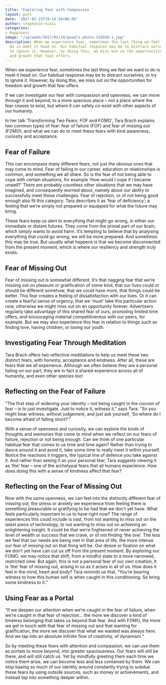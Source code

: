 ```yaml
---
title: 'Exploring Fear with Compassion '
layout: post
date: '2017-02-23T19:14:26+00:00'
author: stephanie-niazi
categories:
- Happiness
image: "/uploads/2017/02/24/pexels-photo-315658-1.jpg"
description: When we experience fear, sometimes the last thing we feel we want to
  do is meet it head on. Our habitual response may be to distract ourselves, or try
  to ignore it. However, by doing this, we miss out on the opportunities for freedom
  and growth that fear offers.
---
```

When we experience fear, sometimes the last thing we feel we want to do is meet it head on. Our habitual response may be to distract ourselves, or try to ignore it. However, by doing this, we miss out on the opportunities for freedom and growth that fear offers.

If we can investigate our fear with compassion and openness, we can move through it and beyond, to a more spacious place – not a place where the fear ceases to exist, but where it can safely co-exist with other aspects of our humanity.

In her talk ‘Transforming Two Fears: FOF and FOMO’, Tara Brach explains two common types of fear: fear of failure (FOF) and fear of missing out (FOMO), and what we can do to meet these fears with kind awareness, curiosity and acceptance.

## Fear of Failure

This can encompass many different fears, not just the obvious ones that may come to mind. Fear of failing in our career, education or relationships is common, and something we all share. So is the fear of not being able to cope with certain situations, for example ‘How would I cope if I became unwell?’ There are probably countless other situations that we may have imagined, and consequently worried about, namely about our ability to successfully meet those challenges. Fear of rejection, or of not being good enough also fit this category. Tara describes it as ‘fear of deficiency’; a feeling that we’re simply not prepared or equipped for what the future may bring.

These fears keep us alert to everything that might go wrong, in either our immediate or distant futures. They come from the primal part of our brain, which simply wants to avoid harm. It’s tempting to believe that by analysing everything that could go wrong, we will be more prepared. And sometimes this may be true. But usually what happens is that we become disconnected from the present moment, which is where our resiliency and strength truly exists.

## Fear of Missing Out

Fear of missing out is somewhat different. It’s that nagging fear that we’re missing out on pleasure or gratification of some kind, that our lives could or should be different somehow, that we could have more, that things could be better. This fear creates a feeling of dissatisfaction with our lives. Or it can create a fearful sense of urgency, that we ‘must’ take this particular action now, otherwise we might miss out on an opportunity forever. Advertisers regularly take advantage of this shared fear of ours, promoting limited time offers, and encouraging material competitiveness with our peers, for example. But we may also experience this fear in relation to things such as finding love, having children, or losing our youth.

## Investigating Fear Through Meditation

Tara Brach offers two reflective meditations to help us meet these two distinct fears, with honesty, acceptance and kindness. After all, these are fears that we all experience. Although we often believe they are a personal failing on our part, they are in fact a shared experience across all of humanity, and even other species too!

## Reflecting on the Fear of Failure 

“The first step of widening your identity – not being caught in the cocoon of fear – is to just investigate. Just to notice it, witness it,” says Tara. “So you might bear witness, without judgement, and just ask yourself, ‘So where do I become afraid of falling short?’”

With a sense of openness and curiosity, we can explore the kinds of thoughts and memories that come to mind when we reflect on our fears of failure, rejection or not being enough. Can we think of one particular habitual fear that comes to us time and time again? Rather than trying to dance around it and avoid it, take some time to really meet it within yourself. Notice the reactions it triggers, the typical line of defence you take against it. And rather than seeing it as your personal fear, Tara suggests viewing it as ‘the’ fear – one of the archetypal fears that all humans experience. How does doing this with a sense of kindness affect that fear?

## Reflecting on the Fear of Missing Out

Now with the same openness, we can feel into the distinctly different fear of missing out; the stress or anxiety we experience from feeling there is something pleasurable or gratifying to be had that we don’t yet have. What feels particularly important to us to have right now? The range of experiences this could include is vast, from not wanting to miss out on the latest piece of technology, to not wanting to miss out on achieving an enlightening insight. It could be that we’re frightened of never achieving the level of wealth or success that we crave, or of not finding ‘the one’. The less we feel that our needs are being met in that area of life, the more intense our fear of missing out on that thing will be. Our desire or fixation on what we don’t yet have can cut us off from the present moment. By exploring our FOMO, we may notice that shift, from a mindful state to a more narrowed, restricted view. But again, this is not a personal fear of our own creation, it is ‘the’ fear of missing out, arising in us as it arises in all of us. How does it feel in the mind, heart and body? Tara reminds us that, “You’re bearing witness to how this human self is when caught in this conditioning. So bring some kindness to it.”

## Using Fear as a Portal

“If we deepen our attention when we’re caught in the fear of failure, when we’re caught in that fear of rejection… the more we discover a kind of timeless belonging that takes us beyond that fear. And with FOMO, the more we get in touch with that fear of missing out and that wanting for gratification, the more we discover that what we wanted was always here. And we tap into an absolute infinite flow of creativity, of dynamism.”

So by meeting these fears with attention and compassion, we can use them as portals to move beyond, into greater spaciousness. Our fears will still be there, and will still catch us. Yet by mindfully greeting them each time we notice them arise, we can become less and less contained by them. We can stop basing so much of our identity around constantly trying to subdue these fears by using outside sources, such as money or achievements, and instead tap into something deeper within.